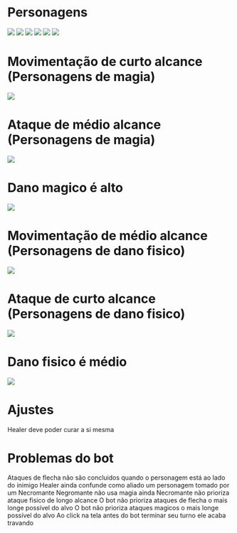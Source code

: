 # Personagens
![](readme_files/ch01.png)
![](readme_files/ch02.png)
![](readme_files/ch03.png)
![](readme_files/ch04.png)
![](readme_files/ch05.png)
![](readme_files/ch06.png)

# Movimentação de curto alcance (Personagens de magia)
![](readme_files/mov_area01.png)

# Ataque de médio alcance (Personagens de magia)
![](readme_files/atk_area02.png)

# Dano magico é alto
![](readme_files/damage02.png)

# Movimentação de médio alcance (Personagens de dano fisico)
![](readme_files/mov_area02.png)

# Ataque de curto alcance (Personagens de dano fisico)
![](readme_files/atk_area01.png)

# Dano fisico é médio
![](readme_files/damage01.png)

# Ajustes
Healer deve poder curar a si mesma

# Problemas do bot
Ataques de flecha não são concluidos quando o personagem está ao lado do inimigo
Healer ainda confunde como aliado um personagem tomado por um Necromante
Negromante não usa magia ainda
Necromante não prioriza ataque fisico de longo alcance
O bot não prioriza ataques de flecha o mais longe possível do alvo
O bot não prioriza ataques magicos o mais longe possível do alvo
Ao click na tela antes do bot terminar seu turno ele acaba travando
